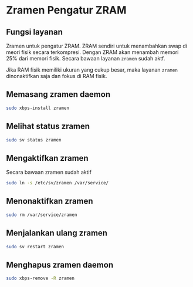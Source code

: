 # Zramen Pengatur ZRAM

## Fungsi layanan

Zramen untuk pengatur ZRAM. ZRAM sendiri untuk menambahkan swap di meori fisik secara terkompresi. Dengan ZRAM akan menambah memori 25% dari memori fisik.
Secara bawaan layanan `zramen` sudah aktf.

Jika RAM fisik memiliki ukuran yang cukup besar, maka layanan `zramen` dinonaktifkan saja dan fokus di RAM fisik.

## Memasang zramen daemon

```bash
sudo xbps-install zramen
```

## Melihat status zramen

```bash
sudo sv status zramen
```

## Mengaktifkan zramen

Secara bawaan zramen sudah aktif

```bash
sudo ln -s /etc/sv/zramen /var/service/
```

## Menonaktifkan zramen

```bash
sudo rm /var/service/zramen
```

## Menjalankan ulang zramen

```bash
sudo sv restart zramen
```

## Menghapus zramen daemon

```bash
sudo xbps-remove -R zramen
```
